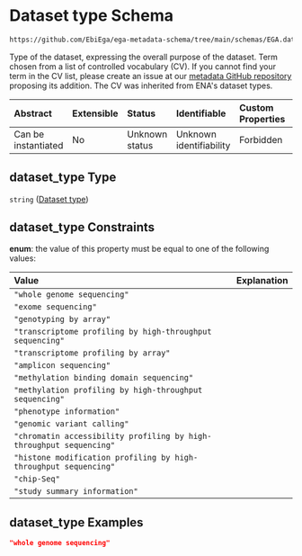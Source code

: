 # Dataset type Schema

```txt
https://github.com/EbiEga/ega-metadata-schema/tree/main/schemas/EGA.dataset.json#/properties/dataset_type
```

Type of the dataset, expressing the overall purpose of the dataset. Term chosen from a list of controlled vocabulary (CV). If you cannot find your term in the CV list, please create an issue at our [metadata GitHub repository](https://github.com/EbiEga/ega-metadata-schema) proposing its addition. The CV was inherited from ENA's dataset types.

| Abstract            | Extensible | Status         | Identifiable            | Custom Properties | Additional Properties | Access Restrictions | Defined In                                                                     |
| :------------------ | :--------- | :------------- | :---------------------- | :---------------- | :-------------------- | :------------------ | :----------------------------------------------------------------------------- |
| Can be instantiated | No         | Unknown status | Unknown identifiability | Forbidden         | Allowed               | none                | [EGA.dataset.json\*](../../../schemas/EGA.dataset.json "open original schema") |

## dataset\_type Type

`string` ([Dataset type](ega-13-properties-dataset-type.md))

## dataset\_type Constraints

**enum**: the value of this property must be equal to one of the following values:

| Value                                                               | Explanation |
| :------------------------------------------------------------------ | :---------- |
| `"whole genome sequencing"`                                         |             |
| `"exome sequencing"`                                                |             |
| `"genotyping by array"`                                             |             |
| `"transcriptome profiling by high-throughput sequencing"`           |             |
| `"transcriptome profiling by array"`                                |             |
| `"amplicon sequencing"`                                             |             |
| `"methylation binding domain sequencing"`                           |             |
| `"methylation profiling by high-throughput sequencing"`             |             |
| `"phenotype information"`                                           |             |
| `"genomic variant calling"`                                         |             |
| `"chromatin accessibility profiling by high-throughput sequencing"` |             |
| `"histone modification profiling by high-throughput sequencing"`    |             |
| `"chip-Seq"`                                                        |             |
| `"study summary information"`                                       |             |

## dataset\_type Examples

```json
"whole genome sequencing"
```
